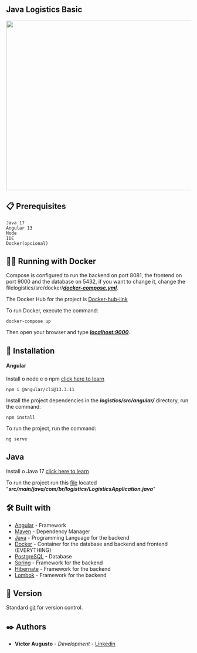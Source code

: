 ## Java Logistics Basic

<p align="center">
  <img width="704.4" height="462" src="/src/video.gif">
</p>

## 📋 Prerequisites
```
Java 17
Angular 13
Node
IDE
Docker(opcional)
```

## 🐋🚢 Running with Docker
Compose is configured to run the backend on port 8081, the frontend on port 9000 and the database on 5432, if you want to change it, change the filelogistics/src/docker/***[docker-compose.yml](src/docker/docker-compose.yml)***.

The Docker Hub for the project is [Docker-hub-link](https://hub.docker.com/repository/docker/victormachado38/logistics/general)

To run Docker, execute the command:
```
docker-compose up
```
Then open your browser and type [***localhost:9000***](http://localhost:9000/).
## 🔧 Installation

#### Angular
Install o node e o npm [click here to learn](https://nodejs.org/pt-br/download/package-manager)
```
npm i @angular/cli@13.3.11
```
Install the project dependencies in the ***logistics/src/angular/*** directory, run the command:
```
npm install
```
To run the project, run the command:
```
ng serve
```
## Java
Install o Java 17 [click here to learn](https://www.oracle.com/br/java/technologies/javase-jdk17-downloads.html)

To run the project run this [file](src/main/java/com/br/logistics/LogisticsApplication.java) located "***src/main/java/com/br/logistics/LogisticsApplication.java***"


## 🛠️ Built with

* [Angular](https://www.npmjs.com/package/@angular/cli/v/13.3.11) - Framework  
* [Maven](https://maven.apache.org/) - Dependency Manager
* [Java](https://www.java.com/pt-BR/) - Programming Language for the backend
* [Docker](https://www.docker.com/) - Container for the database and backend and frontend (EVERYTHING)
* [PostgreSQL](https://www.postgresql.org/) - Database
* [Spring](https://spring.io/) - Framework for the backend
* [Hibernate](https://hibernate.org/) - Framework for the backend
* [Lombok](https://projectlombok.org/) - Framework for the backend

## 📌 Version

Standard [git](https://git-scm.com/) for version control. 

## ✒️ Authors


* **Victor Augusto** - *Development* - [Linkedin](https://www.linkedin.com/in/victormachado38/)
